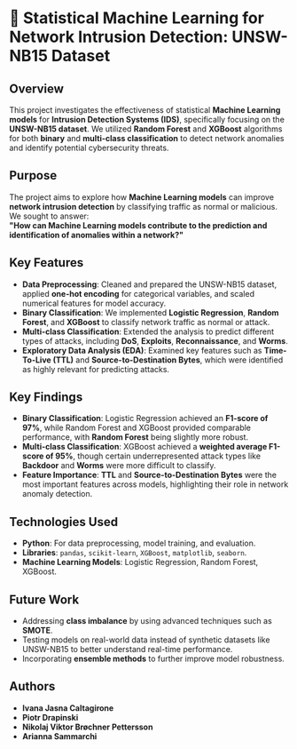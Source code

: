 # 🔐 Statistical Machine Learning for Network Intrusion Detection: UNSW-NB15 Dataset

## Overview
This project investigates the effectiveness of statistical **Machine Learning models** for **Intrusion Detection Systems (IDS)**, specifically focusing on the **UNSW-NB15 dataset**. We utilized **Random Forest** and **XGBoost** algorithms for both **binary** and **multi-class classification** to detect network anomalies and identify potential cybersecurity threats.

## Purpose
The project aims to explore how **Machine Learning models** can improve **network intrusion detection** by classifying traffic as normal or malicious. We sought to answer:  
**"How can Machine Learning models contribute to the prediction and identification of anomalies within a network?"**

## Key Features
- **Data Preprocessing**: Cleaned and prepared the UNSW-NB15 dataset, applied **one-hot encoding** for categorical variables, and scaled numerical features for model accuracy.
- **Binary Classification**: We implemented **Logistic Regression**, **Random Forest**, and **XGBoost** to classify network traffic as normal or attack.
- **Multi-class Classification**: Extended the analysis to predict different types of attacks, including **DoS**, **Exploits**, **Reconnaissance**, and **Worms**.
- **Exploratory Data Analysis (EDA)**: Examined key features such as **Time-To-Live (TTL)** and **Source-to-Destination Bytes**, which were identified as highly relevant for predicting attacks.

## Key Findings
- **Binary Classification**: Logistic Regression achieved an **F1-score of 97%**, while Random Forest and XGBoost provided comparable performance, with **Random Forest** being slightly more robust.
- **Multi-class Classification**: XGBoost achieved a **weighted average F1-score of 95%**, though certain underrepresented attack types like **Backdoor** and **Worms** were more difficult to classify.
- **Feature Importance**: **TTL** and **Source-to-Destination Bytes** were the most important features across models, highlighting their role in network anomaly detection.

## Technologies Used
- **Python**: For data preprocessing, model training, and evaluation.
- **Libraries**: `pandas`, `scikit-learn`, `XGBoost`, `matplotlib`, `seaborn`.
- **Machine Learning Models**: Logistic Regression, Random Forest, XGBoost.

## Future Work
- Addressing **class imbalance** by using advanced techniques such as **SMOTE**.
- Testing models on real-world data instead of synthetic datasets like UNSW-NB15 to better understand real-time performance.
- Incorporating **ensemble methods** to further improve model robustness.

## Authors
- **Ivana Jasna Caltagirone**
- **Piotr Drapinski**
- **Nikolaj Viktor Brøchner Pettersson**
- **Arianna Sammarchi**
